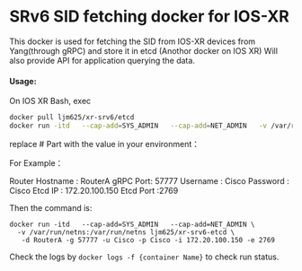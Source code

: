 # SRv6 SID fetching docker for IOS-XR

This docker is used for fetching the SID from IOS-XR devices from Yang(through gRPC) and store it in etcd (Anothor docker on IOS XR)
Will also provide API for application querying the data.

#### Usage:

On IOS XR Bash, exec
```bash
docker pull ljm625/xr-srv6/etcd
docker run -itd   --cap-add=SYS_ADMIN   --cap-add=NET_ADMIN   -v /var/run/netns:/var/run/netns ljm625/xr-srv6-etcd -d #RouterName -g #gRPCPort -u #UserName -p #Password -i #EtcdIP -e #EtcdPort
```

replace # Part with the value in your environment：

For Example：


Router Hostname : RouterA
gRPC Port: 57777
Username : Cisco
Password : Cisco
Etcd IP : 172.20.100.150
Etcd Port :2769

Then the command is:

```
docker run -itd   --cap-add=SYS_ADMIN   --cap-add=NET_ADMIN \
  -v /var/run/netns:/var/run/netns ljm625/xr-srv6-etcd \
   -d RouterA -g 57777 -u Cisco -p Cisco -i 172.20.100.150 -e 2769
```


Check the logs by `docker logs -f {container Name}` to check run status.